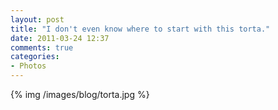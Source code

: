 ```yaml
---
layout: post
title: "I don't even know where to start with this torta."
date: 2011-03-24 12:37
comments: true
categories: 
- Photos
---
```


{% img /images/blog/torta.jpg %}

